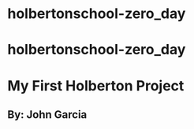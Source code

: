 # holbertonschool-zero_day
# holbertonschool-zero_day
# My First Holberton Project
## By: John Garcia
